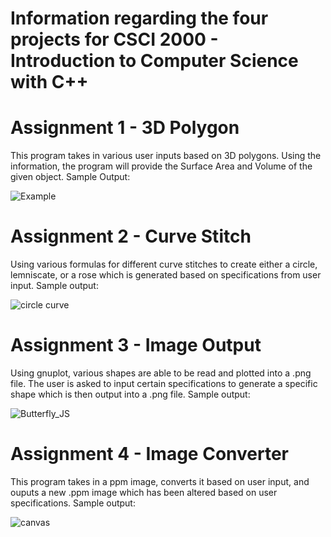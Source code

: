 # Information regarding the four projects for CSCI 2000 - Introduction to Computer Science with C++

# Assignment 1 - 3D Polygon
This program takes in various user inputs based on 3D polygons. Using the information, the program will provide the Surface Area and Volume of the given object. Sample Output:

![Example](https://user-images.githubusercontent.com/51432157/116336173-ba2ac000-a79d-11eb-88c4-e8408682e912.png)


# Assignment 2 - Curve Stitch
Using various formulas for different curve stitches to create either a circle, lemniscate, or a rose which is generated based on specifications from user input. Sample output:

![circle curve](https://user-images.githubusercontent.com/51432157/116335774-0295ae00-a79d-11eb-9652-cc14b2d3bdc3.png)


# Assignment 3 - Image Output
Using gnuplot, various shapes are able to be read and plotted into a .png file. The user is asked to input certain specifications to generate a specific shape which is then output into a .png file. Sample output:

![Butterfly_JS](https://user-images.githubusercontent.com/51432157/116335479-91ee9180-a79c-11eb-841c-d2ebdce50437.png)


# Assignment 4 - Image Converter
This program takes in a ppm image, converts it based on user input, and ouputs a new .ppm image which has been altered based on user specifications. Sample output:


![canvas](https://user-images.githubusercontent.com/51432157/116335909-3ec90e80-a79d-11eb-9eec-3faf0d46a993.png)

